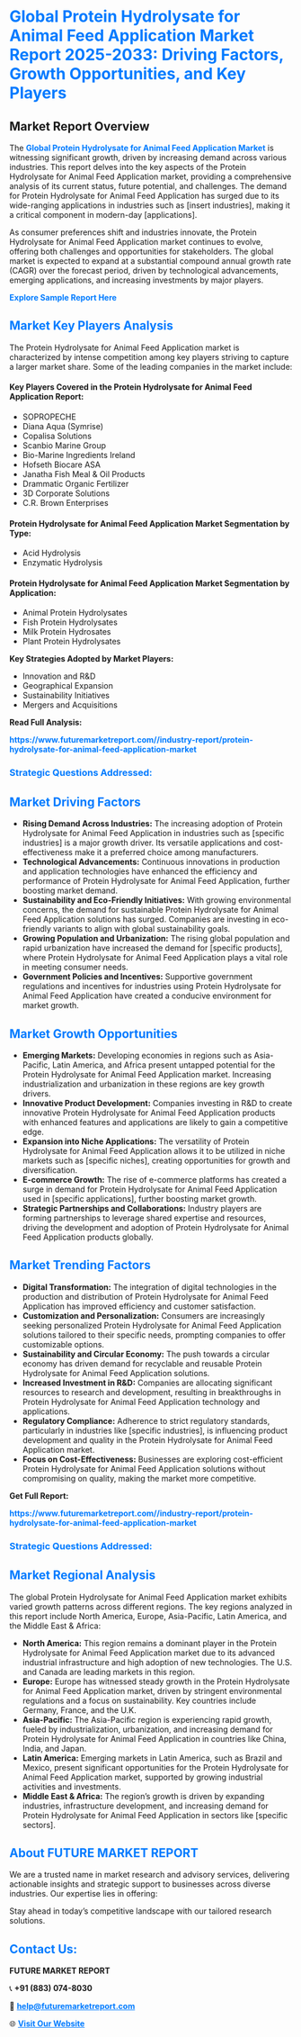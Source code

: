 <h1 style="color: #007BFF;">Global Protein Hydrolysate for Animal Feed Application Market Report 2025-2033: Driving Factors, Growth Opportunities, and Key Players</h1>

<section id="overview">
<h2>Market Report Overview</h2>
<p>The <a href="https://www.futuremarketreport.com//industry-report/protein-hydrolysate-for-animal-feed-application-market" style="color: #007BFF; text-decoration: none;"><strong>Global Protein Hydrolysate for Animal Feed Application Market</strong></a> is witnessing significant growth, driven by increasing demand across various industries. This report delves into the key aspects of the Protein Hydrolysate for Animal Feed Application market, providing a comprehensive analysis of its current status, future potential, and challenges. The demand for Protein Hydrolysate for Animal Feed Application has surged due to its wide-ranging applications in industries such as [insert industries], making it a critical component in modern-day [applications].</p>
<p>As consumer preferences shift and industries innovate, the Protein Hydrolysate for Animal Feed Application market continues to evolve, offering both challenges and opportunities for stakeholders. The global market is expected to expand at a substantial compound annual growth rate (CAGR) over the forecast period, driven by technological advancements, emerging applications, and increasing investments by major players.</p>
</section>

<section id="overview">
<p><a href="https://www.futuremarketreport.com//request-sample/reportId=61302" style="color: #007BFF; text-decoration: none;"><strong>Explore Sample Report Here</strong></a></p>
</section>

<section id="key-players">
<h2 style="color: #007BFF;">Market Key Players Analysis</h2>
<p>The Protein Hydrolysate for Animal Feed Application market is characterized by intense competition among key players striving to capture a larger market share. Some of the leading companies in the market include:</p>
<h4>Key Players Covered in the Protein Hydrolysate for Animal Feed Application Report:</h4>
<ul><li>SOPROPECHE</li><li>Diana Aqua (Symrise)</li><li>Copalisa Solutions</li><li>Scanbio Marine Group</li><li>Bio-Marine Ingredients Ireland</li><li>Hofseth Biocare ASA</li><li>Janatha Fish Meal &amp; Oil Products</li><li>Drammatic Organic Fertilizer</li><li>3D Corporate Solutions</li><li>C.R. Brown Enterprises</li></ul>
<h4>Protein Hydrolysate for Animal Feed Application Market Segmentation by Type:</h4>
<ul><li>Acid Hydrolysis</li><li>Enzymatic Hydrolysis</li></ul>

<h4>Protein Hydrolysate for Animal Feed Application Market Segmentation by Application:</h4>
<ul><li>Animal Protein Hydrolysates</li><li>Fish Protein Hydrolysates</li><li>Milk Protein Hydrosates</li><li>Plant Protein Hydrolysates</li></ul>
<p><strong>Key Strategies Adopted by Market Players:</strong></p>
<ul>
<li>Innovation and R&D</li>
<li>Geographical Expansion</li>
<li>Sustainability Initiatives</li>
<li>Mergers and Acquisitions</li>
</ul>
</section>

<section>
<p><strong>Read Full Analysis: </strong></p><a href="https://www.futuremarketreport.com//industry-report/protein-hydrolysate-for-animal-feed-application-market" style="color: #007BFF; text-decoration: none;"><strong>https://www.futuremarketreport.com//industry-report/protein-hydrolysate-for-animal-feed-application-market</strong></a>
<h3 style="color: #007BFF;">Strategic Questions Addressed:</h3>
</section>

<section id="driving-factors">
<h2 style="color: #007BFF;">Market Driving Factors</h2>
<ul>
<li><strong>Rising Demand Across Industries:</strong> The increasing adoption of Protein Hydrolysate for Animal Feed Application in industries such as [specific industries] is a major growth driver. Its versatile applications and cost-effectiveness make it a preferred choice among manufacturers.</li>
<li><strong>Technological Advancements:</strong> Continuous innovations in production and application technologies have enhanced the efficiency and performance of Protein Hydrolysate for Animal Feed Application, further boosting market demand.</li>
<li><strong>Sustainability and Eco-Friendly Initiatives:</strong> With growing environmental concerns, the demand for sustainable Protein Hydrolysate for Animal Feed Application solutions has surged. Companies are investing in eco-friendly variants to align with global sustainability goals.</li>
<li><strong>Growing Population and Urbanization:</strong> The rising global population and rapid urbanization have increased the demand for [specific products], where Protein Hydrolysate for Animal Feed Application plays a vital role in meeting consumer needs.</li>
<li><strong>Government Policies and Incentives:</strong> Supportive government regulations and incentives for industries using Protein Hydrolysate for Animal Feed Application have created a conducive environment for market growth.</li>
</ul>
</section>

<section id="growth-opportunities">
<h2 style="color: #007BFF;">Market Growth Opportunities</h2>
<ul>
<li><strong>Emerging Markets:</strong> Developing economies in regions such as Asia-Pacific, Latin America, and Africa present untapped potential for the Protein Hydrolysate for Animal Feed Application market. Increasing industrialization and urbanization in these regions are key growth drivers.</li>
<li><strong>Innovative Product Development:</strong> Companies investing in R&D to create innovative Protein Hydrolysate for Animal Feed Application products with enhanced features and applications are likely to gain a competitive edge.</li>
<li><strong>Expansion into Niche Applications:</strong> The versatility of Protein Hydrolysate for Animal Feed Application allows it to be utilized in niche markets such as [specific niches], creating opportunities for growth and diversification.</li>
<li><strong>E-commerce Growth:</strong> The rise of e-commerce platforms has created a surge in demand for Protein Hydrolysate for Animal Feed Application used in [specific applications], further boosting market growth.</li>
<li><strong>Strategic Partnerships and Collaborations:</strong> Industry players are forming partnerships to leverage shared expertise and resources, driving the development and adoption of Protein Hydrolysate for Animal Feed Application products globally.</li>
</ul>
</section>

<section id="trending-factors">
<h2 style="color: #007BFF;">Market Trending Factors</h2>
<ul>
<li><strong>Digital Transformation:</strong> The integration of digital technologies in the production and distribution of Protein Hydrolysate for Animal Feed Application has improved efficiency and customer satisfaction.</li>
<li><strong>Customization and Personalization:</strong> Consumers are increasingly seeking personalized Protein Hydrolysate for Animal Feed Application solutions tailored to their specific needs, prompting companies to offer customizable options.</li>
<li><strong>Sustainability and Circular Economy:</strong> The push towards a circular economy has driven demand for recyclable and reusable Protein Hydrolysate for Animal Feed Application solutions.</li>
<li><strong>Increased Investment in R&D:</strong> Companies are allocating significant resources to research and development, resulting in breakthroughs in Protein Hydrolysate for Animal Feed Application technology and applications.</li>
<li><strong>Regulatory Compliance:</strong> Adherence to strict regulatory standards, particularly in industries like [specific industries], is influencing product development and quality in the Protein Hydrolysate for Animal Feed Application market.</li>
<li><strong>Focus on Cost-Effectiveness:</strong> Businesses are exploring cost-efficient Protein Hydrolysate for Animal Feed Application solutions without compromising on quality, making the market more competitive.</li>
</ul>
</section>

<section>
<p><strong>Get Full Report: </strong></p><a href="https://www.futuremarketreport.com//industry-report/protein-hydrolysate-for-animal-feed-application-market" style="color: #007BFF; text-decoration: none;"><strong>https://www.futuremarketreport.com//industry-report/protein-hydrolysate-for-animal-feed-application-market</strong></a>
<h3 style="color: #007BFF;">Strategic Questions Addressed:</h3>
</section>


<section id="regional-analysis">
<h2 style="color: #007BFF;">Market Regional Analysis</h2>
<p>The global Protein Hydrolysate for Animal Feed Application market exhibits varied growth patterns across different regions. The key regions analyzed in this report include North America, Europe, Asia-Pacific, Latin America, and the Middle East & Africa:</p>
<ul>
<li><strong>North America:</strong> This region remains a dominant player in the Protein Hydrolysate for Animal Feed Application market due to its advanced industrial infrastructure and high adoption of new technologies. The U.S. and Canada are leading markets in this region.</li>
<li><strong>Europe:</strong> Europe has witnessed steady growth in the Protein Hydrolysate for Animal Feed Application market, driven by stringent environmental regulations and a focus on sustainability. Key countries include Germany, France, and the U.K.</li>
<li><strong>Asia-Pacific:</strong> The Asia-Pacific region is experiencing rapid growth, fueled by industrialization, urbanization, and increasing demand for Protein Hydrolysate for Animal Feed Application in countries like China, India, and Japan.</li>
<li><strong>Latin America:</strong> Emerging markets in Latin America, such as Brazil and Mexico, present significant opportunities for the Protein Hydrolysate for Animal Feed Application market, supported by growing industrial activities and investments.</li>
<li><strong>Middle East & Africa:</strong> The region’s growth is driven by expanding industries, infrastructure development, and increasing demand for Protein Hydrolysate for Animal Feed Application in sectors like [specific sectors].</li>
</ul>
</section>

<footer>
<h2 style="color: #007BFF;">About FUTURE MARKET REPORT</h2>
<p>We are a trusted name in market research and advisory services, delivering actionable insights and strategic support to businesses across diverse industries. Our expertise lies in offering:</p>

<p>Stay ahead in today’s competitive landscape with our tailored research solutions.</p>

<h2 style="color: #007BFF;">Contact Us:</h2>
<p><strong>FUTURE MARKET REPORT</strong></p>
<p>📞 <strong>+91 (883) 074-8030</strong></p>
<p>📧 <strong><a href="mailto:help@futuremarketreport.com" style="color: #007BFF;">help@futuremarketreport.com</a></strong></p>
<p>🌐 <strong><a href="https://www.futuremarketreport.com/" style="color: #007BFF;">Visit Our Website</a></strong></p>
</footer>